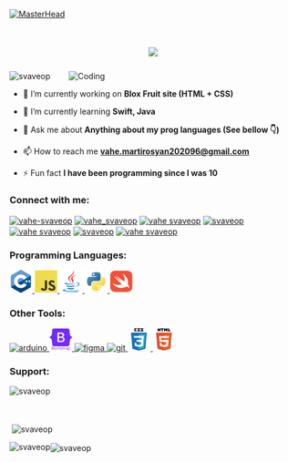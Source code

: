 [![MasterHead](https://i.pinimg.com/originals/b4/e3/71/b4e371619042d1e80918d09904e90f7d.gif)](https://rishavchanda.io)

<h1 align="center">
    <a href="https://git.io/typing-svg">
        <img src="https://readme-typing-svg.herokuapp.com?font=Righteous&size=35&center=true&vCenter=true&width=500&height=70&duration=4000&lines=Hello+World+👋;+I+am+Vahe+Martirosyan+🔥;" />
    </a>
</h1>

<img align="right" alt="Coding" width="400" src="https://cdn.dribbble.com/users/219482/screenshots/14676444/media/28fa0b64b0454de0d0664e364e4f95fc.gif">

<p align="left"> <img src="https://komarev.com/ghpvc/?username=svaveop&label=Profile%20views&color=0e75b6&style=flat" alt="svaveop" /> </p>



- 🔭 I’m currently working on **Blox Fruit site (HTML + CSS)**

- 🌱 I’m currently learning **Swift, Java**

- 💬 Ask me about **Anything about my prog languages (See bellow 👇)**

- 📫 How to reach me **vahe.martirosyan202096@gmail.com**

- ⚡ Fun fact **I have been programming since I was 10**

<h3 align="left">Connect with me:</h3>
<p align="left">
<a href="https://codepen.io/vahe-svaveop" target="blank"><img align="center" src="https://tse4.mm.bing.net/th?id=OIP.1UqC1FkTIH-KzOsnlbP6GgHaHa&pid=Api&P=0&h=220" alt="vahe-svaveop" height="40" width="40" /></a>
<a href="https://dev.to/vahe_svaveop" target="blank"><img align="center" src="https://d2fltix0v2e0sb.cloudfront.net/dev-black.png" alt="vahe_svaveop" height="40" width="40" /></a>
<a href="https://fb.com/vahe svaveop" target="blank"><img align="center" src="https://raw.githubusercontent.com/rahuldkjain/github-profile-readme-generator/master/src/images/icons/Social/facebook.svg" alt="vahe svaveop" height="40" width="40" /></a>
<a href="https://instagram.com/svaveop" target="blank"><img align="center" src="https://upload.wikimedia.org/wikipedia/commons/thumb/e/e7/Instagram_logo_2016.svg/1200px-Instagram_logo_2016.svg.png" alt="svaveop" height="40" width="40" /></a>
<a href="https://linkedin.com/in/vahe svaveop" target="blank"><img align="center" src="https://pngmind.com/wp-content/uploads/2019/08/Linkedin-Logo-Png-Transparent-Background-1.png" alt="vahe svaveop" height="40" width="40" /></a>
<a href="https://www.leetcode.com/svaveop" target="blank"><img align="center" src="https://i0.wp.com/totheinnovation.com/wp-content/uploads/2022/03/LeetCode-Logo.png?w=500&ssl=1" alt="svaveop" height="40" width="40" /></a>
<!--<a href="https://stackoverflow.com/users/bsf" target="blank"><img align="center" src="https://cdn3.iconfinder.com/data/icons/inficons/512/stackoverflow.png" alt="bsf" height="30" width="30" /></a>-->
<a href="https://www.youtube.com/channel/UCvmuK_8A8Py7S9A3ZBf80lQ" target="blank"><img align="center" src="http://pngimg.com/uploads/youtube/youtube_PNG14.png" alt="vahe svaveop" height="40" width="40" /></a>

<h3 align="left">Programming Languages:</h3>
<p align="left">
  <a href="https://www.w3schools.com/cpp/" target="_blank" rel="noreferrer">
    <img src="https://raw.githubusercontent.com/devicons/devicon/master/icons/cplusplus/cplusplus-original.svg" alt="cplusplus" width="40" height="40"/>
  </a>
  <a href="https://developer.mozilla.org/en-US/docs/Web/JavaScript" target="_blank" rel="noreferrer">
    <img src="https://raw.githubusercontent.com/devicons/devicon/master/icons/javascript/javascript-original.svg" alt="javascript" width="40" height="40"/>
  </a>
    <a href="https://www.java.com" target="_blank" rel="noreferrer">
        <img src="https://raw.githubusercontent.com/devicons/devicon/master/icons/java/java-original.svg" alt="java" width="40" height="40"/> 
    </a>
  <a href="https://www.python.org" target="_blank" rel="noreferrer">
    <img src="https://raw.githubusercontent.com/devicons/devicon/master/icons/python/python-original.svg" alt="python" width="40" height="40"/>
  </a>
  <a href="https://developer.apple.com/swift/" target="_blank" rel="noreferrer">
    <img src="https://raw.githubusercontent.com/devicons/devicon/master/icons/swift/swift-original.svg" alt="swift" width="40" height="40"/>
  </a>
</p>

<h3 align="left">Other Tools:</h3>
<p align="left">
  <a href="https://www.arduino.cc/" target="_blank" rel="noreferrer">
    <img src="https://cdn.worldvectorlogo.com/logos/arduino-1.svg" alt="arduino" width="40" height="40"/>
  </a>
  <a href="https://getbootstrap.com" target="_blank" rel="noreferrer">
    <img src="https://raw.githubusercontent.com/devicons/devicon/master/icons/bootstrap/bootstrap-plain-wordmark.svg" alt="bootstrap" width="40" height="40"/>
  </a>
  <a href="https://www.figma.com/" target="_blank" rel="noreferrer">
    <img src="https://www.vectorlogo.zone/logos/figma/figma-icon.svg" alt="figma" width="40" height="40"/>
  </a>
  <a href="https://git-scm.com/" target="_blank" rel="noreferrer">
    <img src="https://www.vectorlogo.zone/logos/git-scm/git-scm-icon.svg" alt="git" width="40" height="40"/>
  </a>
  <a href="https://www.w3schools.com/css/" target="_blank" rel="noreferrer">
    <img src="https://raw.githubusercontent.com/devicons/devicon/master/icons/css3/css3-original-wordmark.svg" alt="css3" width="40" height="40"/>
  </a>
  <a href="https://www.w3.org/html/" target="_blank" rel="noreferrer">
    <img src="https://raw.githubusercontent.com/devicons/devicon/master/icons/html5/html5-original-wordmark.svg" alt="html5" width="40" height="40"/>
  </a>
</p>

<h3 align="left">Support:</h3>
<p><a href="https://www.buymeacoffee.com/svaveop"> <img align="left" src="https://cdn.buymeacoffee.com/buttons/v2/default-yellow.png" height="50" width="200" alt="svaveop" /></a></p><br><br><br>

<p>&nbsp;<img align="center" src="https://github-readme-stats.vercel.app/api?username=svaveop&show_icons=true&locale=en" alt="svaveop" /></p>

<p><img align="left" src="https://github-readme-stats.vercel.app/api/top-langs?username=svaveop&show_icons=true&locale=en&layout=compact" alt="svaveop" /></p>

<p><img align="center" src="https://github-readme-streak-stats.herokuapp.com/?user=svaveop&" alt="svaveop" /></p>
